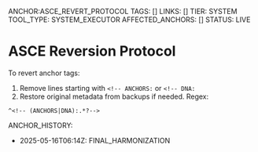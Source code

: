 ANCHOR:ASCE_REVERT_PROTOCOL
TAGS: []
LINKS: []
TIER: SYSTEM
TOOL_TYPE: SYSTEM_EXECUTOR
AFFECTED_ANCHORS: []
STATUS: LIVE

# ASCE Reversion Protocol
To revert anchor tags:
1. Remove lines starting with `<!-- ANCHORS:` or `<!-- DNA:`
2. Restore original metadata from backups if needed.
Regex:
```regex
^<!-- (ANCHORS|DNA):.*?-->
```

ANCHOR_HISTORY:
  - 2025-05-16T06:14Z: FINAL_HARMONIZATION
